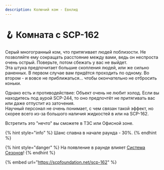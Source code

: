 ```yaml
---
description: Колючий ком - Евклид
---
```


# 🪝 Комната с SCP-162

Серый многогранный ком, что притягивает людей поблизости. Не позволяйте ему сокращать расстояние между вами, ведь он неспроста очень острый. Поверьте, потом сбежать у вас не выйдет.\
Эта штука предпочитает большие скопления людей, или же сильно раненных. В первом случае вам придётся проходить по одному. Во втором - и вовсе не приближаться... чтобы окончательно не отбросить коньки.

Однако есть и противодействие: Объект очень не любит холод. Если вы находитесь под аурой SCP-244, то оно предпочтёт не притягивать вас или даже отпустит из заточения.\
Научный персонал не очень понимает, с чем связан такой эффект, но скорее всего из-за большого наличия жидкостей в или на SCP-162.

Встретить это "нечто" вы сможете в ТЗС или Офисной зоне.

{% hint style="info" %}
Шанс спавна в начале раунда - 30%.
{% endhint %}

{% hint style="danger" %}
На появление в раунде влияет [Система Сезонов](../server-systems/seasons-system/)!
{% endhint %}

{% embed url="https://scpfoundation.net/scp-162" %}
